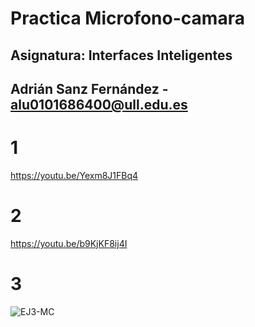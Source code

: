 # Practica Microfono-camara
## Asignatura: Interfaces Inteligentes
## Adrián Sanz Fernández - alu0101686400@ull.edu.es

# 1 
https://youtu.be/Yexm8J1FBq4

# 2
https://youtu.be/b9KjKF8ij4I

# 3
![EJ3-MC](https://github.com/adriansanzzzz/II_Practica-Microfono-camara/assets/74414073/cc75e95e-ecef-4fe9-924d-8ab82ed7ec60)
